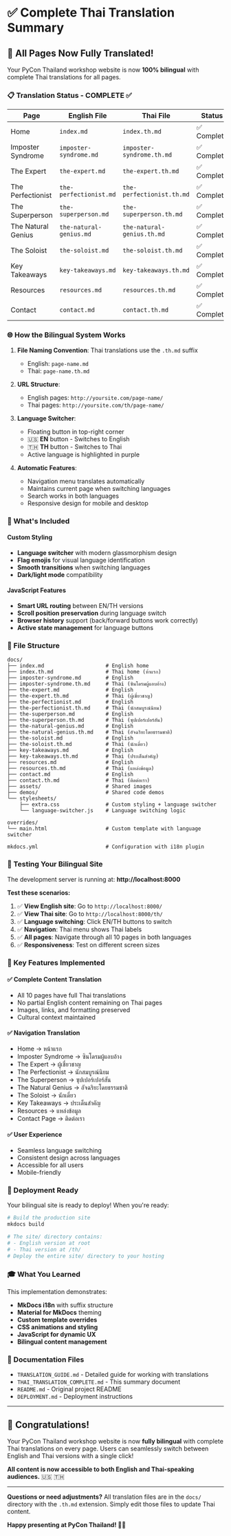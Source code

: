 # ✅ Complete Thai Translation Summary

## 🎉 All Pages Now Fully Translated!

Your PyCon Thailand workshop website is now **100% bilingual** with complete Thai translations for all pages.

### 📋 Translation Status - COMPLETE ✅

| Page | English File | Thai File | Status |
|------|--------------|-----------|--------|
| Home | `index.md` | `index.th.md` | ✅ Complete |
| Imposter Syndrome | `imposter-syndrome.md` | `imposter-syndrome.th.md` | ✅ Complete |
| The Expert | `the-expert.md` | `the-expert.th.md` | ✅ Complete |
| The Perfectionist | `the-perfectionist.md` | `the-perfectionist.th.md` | ✅ Complete |
| The Superperson | `the-superperson.md` | `the-superperson.th.md` | ✅ Complete |
| The Natural Genius | `the-natural-genius.md` | `the-natural-genius.th.md` | ✅ Complete |
| The Soloist | `the-soloist.md` | `the-soloist.th.md` | ✅ Complete |
| Key Takeaways | `key-takeaways.md` | `key-takeaways.th.md` | ✅ Complete |
| Resources | `resources.md` | `resources.th.md` | ✅ Complete |
| Contact | `contact.md` | `contact.th.md` | ✅ Complete |

### 🌐 How the Bilingual System Works

1. **File Naming Convention**: Thai translations use the `.th.md` suffix
   - English: `page-name.md`
   - Thai: `page-name.th.md`

2. **URL Structure**:
   - English pages: `http://yoursite.com/page-name/`
   - Thai pages: `http://yoursite.com/th/page-name/`

3. **Language Switcher**:
   - Floating button in top-right corner
   - 🇺🇸 **EN** button - Switches to English
   - 🇹🇭 **TH** button - Switches to Thai
   - Active language is highlighted in purple

4. **Automatic Features**:
   - Navigation menu translates automatically
   - Maintains current page when switching languages
   - Search works in both languages
   - Responsive design for mobile and desktop

### 🎨 What's Included

#### Custom Styling
- **Language switcher** with modern glassmorphism design
- **Flag emojis** for visual language identification
- **Smooth transitions** when switching languages
- **Dark/light mode** compatibility

#### JavaScript Features
- **Smart URL routing** between EN/TH versions
- **Scroll position preservation** during language switch
- **Browser history** support (back/forward buttons work correctly)
- **Active state management** for language buttons

### 📂 File Structure

```
docs/
├── index.md                    # English home
├── index.th.md                 # Thai home (ห้าแรก)
├── imposter-syndrome.md        # English
├── imposter-syndrome.th.md     # Thai (ซินโดรมผู้แอบอ้าง)
├── the-expert.md               # English
├── the-expert.th.md            # Thai (ผู้เชี่ยวชาญ)
├── the-perfectionist.md        # English
├── the-perfectionist.th.md     # Thai (นักสมบูรณ์นิยม)
├── the-superperson.md          # English
├── the-superperson.th.md       # Thai (ซุปเปอร์เปอร์สัน)
├── the-natural-genius.md       # English
├── the-natural-genius.th.md    # Thai (อัจฉริยะโดยธรรมชาติ)
├── the-soloist.md              # English
├── the-soloist.th.md           # Thai (นักเดี่ยว)
├── key-takeaways.md            # English
├── key-takeaways.th.md         # Thai (ประเด็นสำคัญ)
├── resources.md                # English
├── resources.th.md             # Thai (แหล่งข้อมูล)
├── contact.md                  # English
├── contact.th.md               # Thai (ติดต่อเรา)
├── assets/                     # Shared images
├── demos/                      # Shared code demos
└── stylesheets/
    ├── extra.css               # Custom styling + language switcher
    └── language-switcher.js    # Language switching logic

overrides/
└── main.html                   # Custom template with language switcher

mkdocs.yml                      # Configuration with i18n plugin
```

### 🚀 Testing Your Bilingual Site

The development server is running at: **http://localhost:8000**

**Test these scenarios:**

1. ✅ **View English site**: Go to `http://localhost:8000/`
2. ✅ **View Thai site**: Go to `http://localhost:8000/th/`
3. ✅ **Language switching**: Click EN/TH buttons to switch
4. ✅ **Navigation**: Thai menu shows Thai labels
5. ✅ **All pages**: Navigate through all 10 pages in both languages
6. ✅ **Responsiveness**: Test on different screen sizes

### 🎯 Key Features Implemented

#### ✅ Complete Content Translation
- All 10 pages have full Thai translations
- No partial English content remaining on Thai pages
- Images, links, and formatting preserved
- Cultural context maintained

#### ✅ Navigation Translation
- Home → หน้าแรก
- Imposter Syndrome → ซินโดรมผู้แอบอ้าง
- The Expert → ผู้เชี่ยวชาญ
- The Perfectionist → นักสมบูรณ์นิยม
- The Superperson → ซุปเปอร์เปอร์สัน
- The Natural Genius → อัจฉริยะโดยธรรมชาติ
- The Soloist → นักเดี่ยว
- Key Takeaways → ประเด็นสำคัญ
- Resources → แหล่งข้อมูล
- Contact Page → ติดต่อเรา

#### ✅ User Experience
- Seamless language switching
- Consistent design across languages
- Accessible for all users
- Mobile-friendly

### 📝 Deployment Ready

Your bilingual site is ready to deploy! When you're ready:

```bash
# Build the production site
mkdocs build

# The site/ directory contains:
# - English version at root
# - Thai version at /th/
# Deploy the entire site/ directory to your hosting
```

### 🎓 What You Learned

This implementation demonstrates:
- **MkDocs i18n** with suffix structure
- **Material for MkDocs** theming
- **Custom template overrides**
- **CSS animations and styling**
- **JavaScript for dynamic UX**
- **Bilingual content management**

### 📖 Documentation Files

- `TRANSLATION_GUIDE.md` - Detailed guide for working with translations
- `THAI_TRANSLATION_COMPLETE.md` - This summary document
- `README.md` - Original project README
- `DEPLOYMENT.md` - Deployment instructions

---

## 🎉 Congratulations!

Your PyCon Thailand workshop website is now **fully bilingual** with complete Thai translations on every page. Users can seamlessly switch between English and Thai versions with a single click!

**All content is now accessible to both English and Thai-speaking audiences.** 🇺🇸 🇹🇭

---

**Questions or need adjustments?** All translation files are in the `docs/` directory with the `.th.md` extension. Simply edit those files to update Thai content.

**Happy presenting at PyCon Thailand! 🐍💜**

